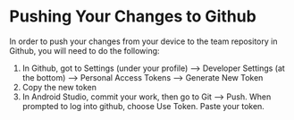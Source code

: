 # Pushing Your Changes to Github

In order to push your changes from your device to the team repository in Github, you will need to do the following:

1. In Github, got to Settings (under your profile) --> Developer Settings (at the bottom) --> Personal Access Tokens --> Generate New Token
2. Copy the new token
3. In Android Studio, commit your work, then go to Git --> Push. When prompted to log into github, choose Use Token. Paste your token.
